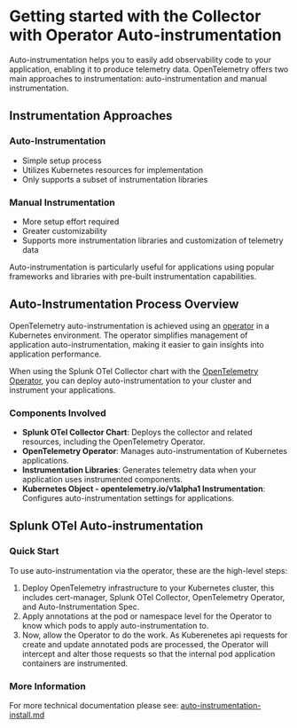 # Getting started with the Collector with Operator Auto-instrumentation

Auto-instrumentation helps you to easily add observability code to your application, enabling it to produce telemetry data. OpenTelemetry offers two main approaches to instrumentation: auto-instrumentation and manual instrumentation.

## Instrumentation Approaches

### Auto-Instrumentation
- Simple setup process
- Utilizes Kubernetes resources for implementation
- Only supports a subset of instrumentation libraries

### Manual Instrumentation
- More setup effort required
- Greater customizability
- Supports more instrumentation libraries and customization of telemetry data

Auto-instrumentation is particularly useful for applications using popular frameworks and libraries with pre-built instrumentation capabilities.

## Auto-Instrumentation Process Overview

OpenTelemetry auto-instrumentation is achieved using an [operator](https://kubernetes.io/docs/concepts/extend-kubernetes/operator/) in a Kubernetes environment. The operator simplifies management of application auto-instrumentation, making it easier to gain insights into application performance.

When using the Splunk OTel Collector chart with the [OpenTelemetry Operator](https://github.com/open-telemetry/opentelemetry-operator#opentelemetry-auto-instrumentation-injection), you can deploy auto-instrumentation to your cluster and instrument your applications.

### Components Involved

- **Splunk OTel Collector Chart**: Deploys the collector and related resources, including the OpenTelemetry Operator.
- **OpenTelemetry Operator**: Manages auto-instrumentation of Kubernetes applications.
- **Instrumentation Libraries**: Generates telemetry data when your application uses instrumented components.
- **Kubernetes Object - opentelemetry.io/v1alpha1 Instrumentation**: Configures auto-instrumentation settings for applications.

## Splunk OTel Auto-instrumentation

### Quick Start
To use auto-instrumentation via the operator, these are the high-level steps:

1. Deploy OpenTelemetry infrastructure to your Kubernetes cluster, this includes cert-manager, Splunk OTel Collector, OpenTelemetry Operator, and Auto-Instrumentation Spec.
2. Apply annotations at the pod or namespace level for the Operator to know which pods to apply auto-instrumentation to.
3. Now, allow the Operator to do the work. As Kuberenetes api requests for create and update annotated pods are processed, the Operator will intercept and alter those requests so that the internal pod application containers are instrumented.

### More Information

For more technical documentation please see: [auto-instrumentation-install.md](auto-instrumentation-install.md)

